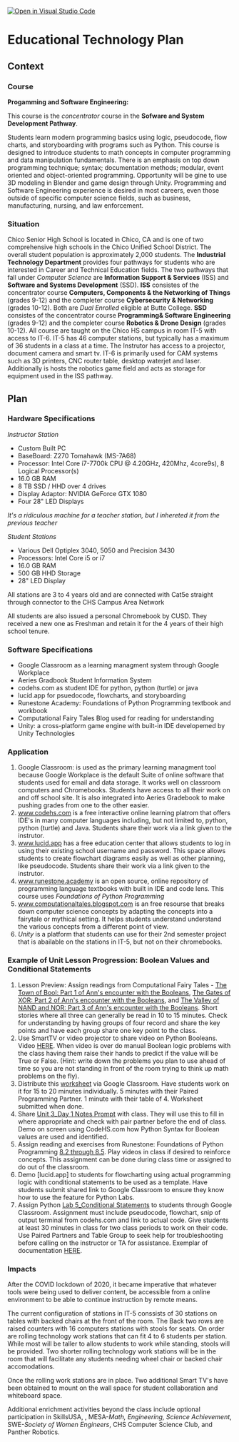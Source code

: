 [![Open in Visual Studio Code](https://classroom.github.com/assets/open-in-vscode-f059dc9a6f8d3a56e377f745f24479a46679e63a5d9fe6f495e02850cd0d8118.svg)](https://classroom.github.com/online_ide?assignment_repo_id=6393138&assignment_repo_type=AssignmentRepo)
# Educational Technology Plan


## Context


### Course

**Progamming and Software Engineering:**

This course is the *concentrator* course in the **Sofware and System Development Pathway**.

Students learn modern programming basics using logic, pseudocode, flow charts, and 
storyboarding with programs such as Python. This course is designed to introduce students 
to math concepts in computer programming and data manipulation fundamentals. There is an 
emphasis on top down programming technique; syntax; documentation methods; modular, event 
oriented and object-oriented programming. Opportunity will be gine to use 3D modeling in 
Blender and game design through Unity. Programming and Software Engineering experience is 
desired in most careers, even those outside of specific computer science fields, such as 
business, manufacturing, nursing, and law enforcement.

### Situation

Chico Senior High School is located in Chico, CA and is one of two comprehensive high
schools in the Chico Unified School District.  The overall student population is approximately 
2,000 students.  The **Industrial Technology Department** provides four pathways for students 
who are interested in Career and Technical Education fields.  The two pathways that fall under
*Computer Science* are **Information Support & Services** (ISS) and **Software and Systems 
Development** (SSD).  **ISS** consistes of the concentrator course **Computers, Components & the
Networking of Things** (grades 9-12) and the completer course **Cybersecurity & Networking** 
(grades 10-12).  Both are *Dual Enrolled* eligible at Butte College.  **SSD** consistes of the 
concentrator course **Programming& Software Engineering** (grades 9-12) and the completer course 
**Robotics & Drone Design** (grades 10-12).  All course are taught on the Chico HS campus in 
room IT-5 with access to IT-6.  IT-5 has 46 computer stations, but typically has a maximum of 36
students in a class at a time.  The Instrutor has access to a projector, document camera and smart 
tv.  IT-6 is primarily used for CAM systems such as 3D printers, CNC router table, desktop waterjet 
and laser.  Additionally is hosts the robotics game field and acts as storage for equipment used 
in the ISS pathway.

## Plan

### Hardware Specifications

*Instructor Station*
* Custom Built PC 
* BaseBoard: Z270 Tomahawk (MS-7A68)
* Processor: Intel Core i7-7700k CPU @ 4.20GHz, 420Mhz, 4core9s), 8 Logical Processor(s)
* 16.0 GB RAM
* 8 TB SSD / HHD over 4 drives
* Display Adaptor: NVIDIA GeForce GTX 1080
* Four 28" LED Displays

*It's a ridiculous machine for a teacher station, but I inhereted it from the previous teacher*

*Student Stations*
* Various Dell Optiplex 3040, 5050 and Precision 3430   
* Processors: Intel Core i5 or i7
* 16.0 GB RAM
* 500 GB HHD Storage
* 28" LED Display

All stations are 3 to 4 years old and are connected with Cat5e straight through connector to the CHS Campus Area Network

All students are also issued a personal Chromebook by CUSD.  They received a new one as Freshman and retain it for the 4 years of their high school tenure.

### Software Specifications

* Google Classroom as a learning managment system through Google Workplace
* Aeries Gradbook Student Information System
* codehs.com as student IDE for python, python (turtle) or java
* lucid.app for psuedocode, flowcharts, and storyboarding
* Runestone Academy: Foundations of Python Programming textbook and workbook
* Computational Fairy Tales Blog used for reading for understanding
* Unity: a cross-platform game engine with built-in IDE developemed by Unity Technologies

### Application

1. Google Classroom: is used as the primary learning managment tool because Google Workplace is the default Suite of online software that students used for email and data storage. It works well on classroom computers and Chromebooks. Students have access to all their work on and off school site. It is also integrated into Aeries Gradebook to make pushing grades from one to the other easier.
2. www.codehs.com is a free interactive online learning platrom that offers IDE's in many computer languages including, but not limited to, python, python (turtle) and Java. Students share their work via a link given to the instrutor.
3. www.lucid.app has a free education center that allows students to log in using their existing school
username and password. This space allows students to create flowchart diagrams easily as well as other  planning, like pseudocode. Students share their work via a link given to the instrutor.
4. www.runestone.academy is an open source, online repository of programming language textbooks with built in IDE and code lens. This course uses *Foundations of Python Programming*
5. www.computationaltales.blogspot.com is an free resourse that breaks down computer science concepts by  adapting the concepts into a fairytale or mythical setting.  It helps students understand understand the various concepts from a different point of view.
6. *Unity* is a platform that students can use for their 2nd semester project that is abailable on the stations in IT-5, but not on their chromebooks.

### Example of Unit Lesson Progression: Boolean Values and Conditional Statements

1. Lesson Preview: Assign readings from Computational Fairy Tales - [The Town of Bool: Part 1 of Ann's encounter with the Booleans](http://computationaltales.blogspot.com/2011/05/town-of-bool.html), [The Gates of XOR: Part 2 of Ann's encounter with the Booleans](http://computationaltales.blogspot.com/2011/05/gates-of-xor.html), and [The Valley of NAND and NOR: Part 3 of Ann's encounter with the Booleans](http://computationaltales.blogspot.com/2011/05/valley-of-nand-and-nor-part-3-of-anns.html).  Short stories where all three can generally be read in 10 to 15 minutes. Check for understanding by having groups of four record and share the key points and have each group share one key point to the class.
2. Use SmartTV or video projector to share video on Python Booleans.  Video [HERE](https://www.youtube.com/watch?app=desktop&v=9OK32jb_TdI).  When video is over do manual Boolean logic problems with the class having them raise their hands to predict if the value will be True or False. (Hint: write down the problems you plan to use ahead of time so you are not standing in front of the room trying to think up math problems on the fly).
3. Distribute this [worksheet](https://docs.google.com/document/d/1pPeAqWLMX92aKzeEW58R9zcBhwyN4mAZzzU6sB-0GEU/edit?usp=sharing) via Google Classroom.  Have students work on it for 15 to 20 minutes individually.  5 minutes with their Paired Programming Partner.  1 minute with their table of 4.  Worksheet submitted when done.  
4. Share [Unit 3_Day 1 Notes Prompt](https://docs.google.com/document/d/1s6x_m-bHiOyhdxXTurfJnXDozjmrY-VMfcW61DITPj4/edit?usp=sharing) with class.  They will use this to fill in where appropriate and check with pair partner before the end of class.  Demo on screen using CodeHS.com how Python Syntax for Boolean values are used and identified.
5. Assign reading and exercises from Runestone: Foundations of Python Programming [8.2 through 8.5](https://runestone.academy/runestone/books/published/fopp/Conditionals/BooleanValuesandBooleanExpressions.html).  Play videos in class if desired to reinforce concepts.  This assignment can be done during class time or assigned to do out of the classroom.
6. Demo [lucid.app] to students for flowcharting using actual programming logic with conditional statements to be used as a template.  Have students submit shared link to Google Classroom to ensure they know how to use the feature for Python Labs.
7. Assign Python [Lab 5_Conditional Statements](https://docs.google.com/document/d/16C2pp-F14S1HNilwmoe0AMLblySx7ffpoPnhvm3dF9s/edit?usp=sharing) to students through Google Classroom.  Assignment must include pseudocode, flowchart, snip of output terminal from codehs.com and link to actual code. Give students at least 30 minutes in class for two class periods to work on their code.  Use Paired Partners and Table Group to seek help for troubleshooting before calling on the instructor or TA for assistance. Exemplar of documentation [HERE](https://drive.google.com/file/d/1ZdhulWJeuDvcQPM4S0xUO7KwZYpVcqUn/view?usp=sharing).


### Impacts

After the COVID lockdown of 2020, it became imperative that whatever tools were being used to deliver
content, be accessible from a online environment to be able to continue instruction by remote means.

The current configuration of stations in IT-5 conssists of 30 stations on tables with backed chairs at the front 
of the room.  The Back two rows are raised counters with 16 computers stations with stools for seats.  On order 
are rolling technology work stations that can fit 4 to 6 students per station.  While most will be taller to allow 
students to work while standing, stools will be provided.  Two shorter rolling technology work stations will be in 
the room that will facilitate any students needing wheel chair or backed chair accomodations. 

Once the rolling work stations are in place. Two additional Smart TV's have been obtained to mount on the wall space
for student collaboration and whiteboard space.  

Additional enrichment activities beyond the class include optional participation in SkillsUSA, , MESA-*Math, Engineering, 
Science Achievement*, SWE-*Society of Women Engineers*, CHS Computer Science Club, and Panther Robotics.
